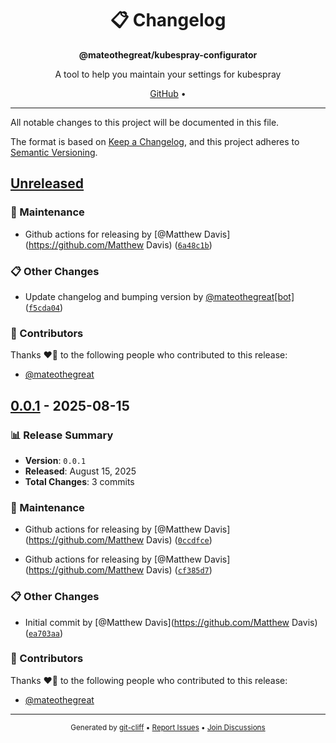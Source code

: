 <div align="center">
<h1>📋 Changelog</h1>
<p><strong>@mateothegreat/kubespray-configurator</strong></p>
<p>A tool to help you maintain your settings for kubespray</p>
<p>
<a href="https://github.com/mateothegreat/kubespray-configurator">GitHub</a> •
</p>
</div>

---

All notable changes to this project will be documented in this file.

The format is based on [Keep a Changelog](https://keepachangelog.com/en/1.0.0/),
and this project adheres to [Semantic Versioning](https://semver.org/spec/v2.0.0.html).
## [Unreleased](https://github.com/mateothegreat/kubespray-configurator/compare/HEAD...main)

### 🔧 Maintenance

- Github actions for releasing by [@Matthew Davis](https://github.com/Matthew Davis) ([`6a48c1b`](https://github.com/mateothegreat/kubespray-configurator/commit/6a48c1bacb7a83eec2418a70a35ea46b87eaf3f6))

### 📋 Other Changes

- Update changelog and bumping version by [@mateothegreat[bot]](https://github.com/mateothegreat[bot]) ([`f5cda04`](https://github.com/mateothegreat/kubespray-configurator/commit/f5cda04971ee6520c54e4bdb501086ac157ed3d3))

### 👥 Contributors

Thanks ❤️‍🔥 to the following people who contributed to this release:

- [@mateothegreat](https://github.com/mateothegreat)

## [0.0.1](https://github.com/mateothegreat/kubespray-configurator/releases/tag/0.0.1) - 2025-08-15

### 📊 Release Summary
- **Version**: `0.0.1`
- **Released**: August 15, 2025
- **Total Changes**: 3 commits

### 🔧 Maintenance

- Github actions for releasing by [@Matthew Davis](https://github.com/Matthew Davis) ([`0ccdfce`](https://github.com/mateothegreat/kubespray-configurator/commit/0ccdfce2b12ffc93464ef3fa1007805bd936137c))

- Github actions for releasing by [@Matthew Davis](https://github.com/Matthew Davis) ([`cf385d7`](https://github.com/mateothegreat/kubespray-configurator/commit/cf385d75fb18e64244f97bb7d4e37a27834a0c71))

### 📋 Other Changes

- Initial commit by [@Matthew Davis](https://github.com/Matthew Davis) ([`ea703aa`](https://github.com/mateothegreat/kubespray-configurator/commit/ea703aa78e5903d233bcefc9d2309f5fb6c7ad52))

### 👥 Contributors

Thanks ❤️‍🔥 to the following people who contributed to this release:

- [@mateothegreat](https://github.com/mateothegreat)
---

<div align="center">
<sub>
Generated by <a href="https://git-cliff.org">git-cliff</a> •
<a href="https://github.com/mateothegreat/kubespray-configurator/issues">Report Issues</a> •
<a href="https://github.com/mateothegreat/kubespray-configurator/discussions">Join Discussions</a>
</sub>
</div>
